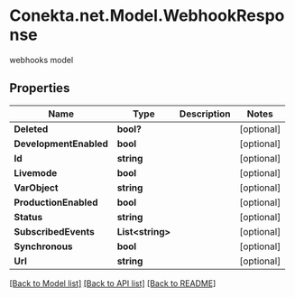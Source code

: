 # Conekta.net.Model.WebhookResponse
webhooks model

## Properties

Name | Type | Description | Notes
------------ | ------------- | ------------- | -------------
**Deleted** | **bool?** |  | [optional] 
**DevelopmentEnabled** | **bool** |  | [optional] 
**Id** | **string** |  | [optional] 
**Livemode** | **bool** |  | [optional] 
**VarObject** | **string** |  | [optional] 
**ProductionEnabled** | **bool** |  | [optional] 
**Status** | **string** |  | [optional] 
**SubscribedEvents** | **List&lt;string&gt;** |  | [optional] 
**Synchronous** | **bool** |  | [optional] 
**Url** | **string** |  | [optional] 

[[Back to Model list]](../README.md#documentation-for-models) [[Back to API list]](../README.md#documentation-for-api-endpoints) [[Back to README]](../README.md)


